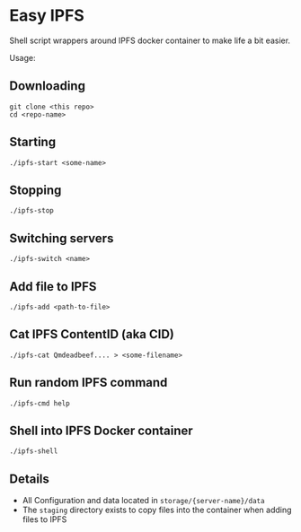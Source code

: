 # Easy IPFS

Shell script wrappers around IPFS docker container to make life a bit easier.

Usage:

## Downloading

```
git clone <this repo>
cd <repo-name>
```

## Starting

```
./ipfs-start <some-name>
```

## Stopping

```
./ipfs-stop
```

## Switching servers

```
./ipfs-switch <name>
```

## Add file to IPFS

```
./ipfs-add <path-to-file>
```

## Cat IPFS ContentID (aka CID)

```
./ipfs-cat Qmdeadbeef.... > <some-filename>
```

## Run random IPFS command

```
./ipfs-cmd help
```

## Shell into IPFS Docker container

```
./ipfs-shell
```

## Details

- All Configuration and data located in `storage/{server-name}/data`
- The `staging` directory exists to copy files into the container when adding files to IPFS

